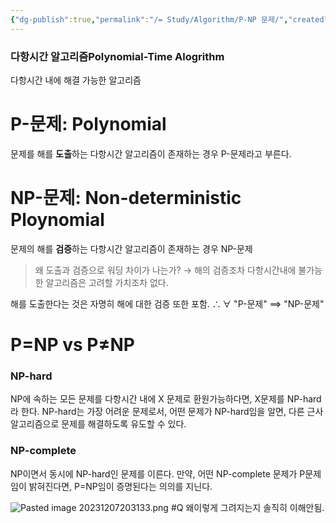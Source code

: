 ```yaml
---
{"dg-publish":true,"permalink":"/= Study/Algorithm/P-NP 문제/","created":"2023-12-07T20:32:40.000+09:00","updated":"2025-01-14T15:33:43.000+09:00"}
---
```



### 다항시간 알고리즘Polynomial-Time Alogrithm
다항시간 내에 해결 가능한 알고리즘

# P-문제: Polynomial
문제를 해를 **도출**하는 다항시간 알고리즘이 존재하는 경우 P-문제라고 부른다.

# NP-문제: Non-deterministic Ploynomial
문제의 해를 **검증**하는 다항시간 알고리즘이 존재하는 경우 NP-문제

>왜 도출과 검증으로 워딩 차이가 나는가?
>$\rightarrow$ 해의 검증조차 다항시간내에 불가능한 알고리즘은 고려할 가치조차 없다.

해를 도출한다는 것은 자명히 해에 대한 검증 또한 포함.
$\therefore \forall$ "P-문제" $\implies$ "NP-문제"

# P=NP vs P≠NP

### NP-hard
NP에 속하는 모든 문제를 다항시간 내에 X 문제로 환원가능하다면, X문제를 NP-hard라 한다.
NP-hard는 가장 어려운 문제로서, 어떤 문제가 NP-hard임을 알면, 다른 근사 알고리즘으로 문제를 해결하도록 유도할 수 있다.

### NP-complete
NP이면서 동시에 NP-hard인 문제를 이른다.
만약, 어떤 NP-complete 문제가 P문제임이 밝혀진다면, P=NP임이 증명된다는 의의를 지닌다.

![Pasted image 20231207203133.png](/img/user/z-Attached%20Files/Pasted%20image%2020231207203133.png)
#Q 왜이렇게 그려지는지 솔직히 이해안됨.